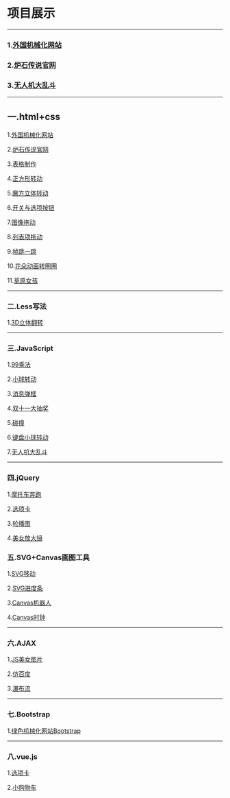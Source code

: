 <h1>项目展示</h1>
<hr>
<h3>1.<a href="http://MyisCZQ.github.io/html+css+h5/农业/noye/index.html">外国机械化网站</a></h3>
<h3>2.<a href="https://myisczq.github.io/aaa/cc/lushi.html">炉石传说官网</a></h3>
<h3>3.<a href="http://MyisCZQ.github.io/xm/微信飞机大战/feiji.html">无人机大乱斗</a></h3>
<hr>
<h2>一.html+css</h2>
  <p>1.<a href="http://MyisCZQ.github.io/html+css+h5/农业/noye/index.html">外国机械化网站</a></p>
  <p>2.<a href="http://MyisCZQ.github.io/xm/炉石传说/lushi.html">炉石传说官网</a></p>
  <p>3.<a href="http://MyisCZQ.github.io/html+css+h5/biaoge.html">表格制作</a></p>
  <p>4.<a href="http://MyisCZQ.github.io/html+css+h5/1.1.html">正方形转动</a></p> 
  <p>5.<a href="http://MyisCZQ.github.io/html+css+h5/1.0.html">魔方立体转动</a></p>
  <p>6.<a href="http://MyisCZQ.github.io/html+css+h5/5.0.html">开关与选项按钮</a></p> 
  <p>7.<a href="http://MyisCZQ.github.io/html+css+h5/拖放/1.0拖动.html">图像拖动</a></p>
  <p>8.<a href="http://MyisCZQ.github.io/html+css+h5/拖放/2.0列表项.html">列表项拖动</a></p>
  <p>9.<a href="http://MyisCZQ.github.io/html+css+h5/2.0.html">帧跳一跳</a></p>  
  <p>10.<a href="http://MyisCZQ.github.io/html+css+h5/3.0.html">花朵动画转圈圈</a></p>
  <p>11.<a href="http://MyisCZQ.github.io/html+css+h5/4.0.html">草原女孩</a></p>
  <hr>
  <h3>二.Less写法</h3>
  <p>1.<a href="http://MyisCZQ.github.io/less/3D立体翻转/fanzhuan.html">3D立体翻转</a></p>
  <hr>
  <h3>三.JavaScript</h3>
  <p>1.<a href="http://MyisCZQ.github.io/JavaScript/99乘法.html">99乘法</a></p>
  <p>2.<a href="http://MyisCZQ.github.io/JavaScript/JS小球转动/01.html">小球转动</a></p>
  <p>3.<a href="https://myisczq.github.io/aa/aa/01xx.html">消息弹框</a></p>
  <p>4.<a href="http://MyisCZQ.github.io/JavaScript/双十一大抽奖/dazhuapan.html">双十一大抽奖</a></p>
  <p>5.<a href="https://myisczq.github.io/aa/aa/xiaoqiu.html">碰撞</a></p>
  <p>6.<a href="http://MyisCZQ.github.io/JavaScript/键盘/0.html">键盘小球转动</a></p>
  <p>7.<a href="http://MyisCZQ.github.io/JavaScript/微信飞机大战/feiji.html">无人机大乱斗</a></p>
   <hr>
  <h3>四.jQuery</h3>
  <p>1.<a href="http://MyisCZQ.github.io/jQuery/摩托车奔跑/4.1.html">摩托车奔跑</a></p>
  <p>2.<a href="http://MyisCZQ.github.io/jQuery/选项卡/1.0.html">选项卡</a></p>
  <p>3.<a href="http://MyisCZQ.github.io/jQuery/JQ轮播图/5.2.轮播图.html">轮播图</a></p>
  <p>4.<a href="http://MyisCZQ.github.io/jQuery/美女放大镜/2.1放大.html">美女放大镜</a></p
   <hr>
  <h3>五.SVG+Canvas画图工具</h3>
  <p>1.<a href="http://MyisCZQ.github.io/SVG+Canvas画图工具/SVG.html">SVG移动</a></p>
  <p>2.<a href="http://MyisCZQ.github.io/SVG+Canvas画图工具/SVG2.html">SVG进度条</a></p>
  <p>3.<a href="http://MyisCZQ.github.io/SVG+Canvas画图工具/canvas jqr.html">Canvas机器人</a></p>
  <p>4.<a href="http://MyisCZQ.github.io/SVG+Canvas画图工具/canvas sz.html">Canvas时钟</a></p>
 <hr>
 <h3>六.AJAX</h3>
  <p>1.<a href="http://MyisCZQ.github.io/AJAX/JS美女图片/meinv.html">JS美女图片</a></p>
  <p>2.<a href="http://MyisCZQ.github.io/AJAX/仿百度/axaj百度.html">仿百度</a></p>
  <p>3.<a href="http://MyisCZQ.github.io/AJAX/7.瀑布流.html">瀑布流</a></p>
  <hr>
  <h3>七.Bootstrap</h3>
  <p>1.<a href="http://MyisCZQ.github.io/Bootstrap/lsjxh/noye.html">绿色机械化网站Bootstrap</a></p>
  <hr>
  <h3>八.vue.js</h3>
  <p>1.<a href="https://myisczq.github.io/aa/vue/%E9%80%89%E9%A1%B9%E5%8D%A101.html">选项卡</a></p>
  <p>2.<a href="http://MyisCZQ.github.io/vue.js/gowu/jingdo购物车.html">小购物车</a></p>
  
  
  
